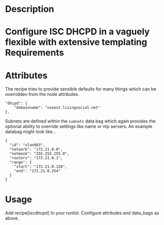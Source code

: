 Description
===========
Configure ISC DHCPD in a vaguely flexible with extensive templating
Requirements
============

Attributes
==========
The recipe tries to provide sensible defaults for many things which can be overridden from the node attributes.  

    "dhcpd": {
        "domainname": "useast.livingsocial.net"
    },

Subnets are defined within the `subnets` data bag which again provides the optional ability to override settings 
like name or ntp servers. An example databag might look like...

    {
      "id": "vlan903",
      "network": "172.21.0.0",
      "netmask": "255.255.255.0",
      "routers": "172.21.0.1",
      "range": {
        "start": "172.21.0.128",
        "end": "172.21.0.254"
      }
    }

Usage
=====

Add recipe[iscdhcpd] to your runlist. Configure attributes and data_bags as above.
